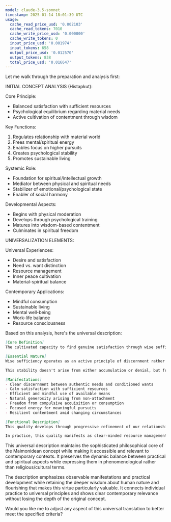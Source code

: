 ```yaml
---
model: claude-3.5-sonnet
timestamp: 2025-01-14 18:01:39 UTC
usage:
  cache_read_price_usd: '0.002103'
  cache_read_tokens: 7010
  cache_write_price_usd: '0.000000'
  cache_write_tokens: 0
  input_price_usd: '0.001974'
  input_tokens: 658
  output_price_usd: '0.012570'
  output_tokens: 838
  total_price_usd: '0.016647'
---
```


Let me walk through the preparation and analysis first:

INITIAL CONCEPT ANALYSIS (Histapkut):

Core Principle:
- Balanced satisfaction with sufficient resources
- Psychological equilibrium regarding material needs
- Active cultivation of contentment through wisdom

Key Functions:
1. Regulates relationship with material world
2. Frees mental/spiritual energy
3. Enables focus on higher pursuits
4. Creates psychological stability
5. Promotes sustainable living

Systemic Role:
- Foundation for spiritual/intellectual growth
- Mediator between physical and spiritual needs
- Stabilizer of emotional/psychological state
- Enabler of social harmony

Developmental Aspects:
- Begins with physical moderation
- Develops through psychological training
- Matures into wisdom-based contentment
- Culminates in spiritual freedom

UNIVERSALIZATION ELEMENTS:

Universal Experiences:
- Desire and satisfaction
- Need vs. want distinction
- Resource management
- Inner peace cultivation
- Material-spiritual balance

Contemporary Applications:
- Mindful consumption
- Sustainable living
- Mental well-being
- Work-life balance
- Resource consciousness

Based on this analysis, here's the universal description:

```markdown
[Core Definition]
The cultivated capacity to find genuine satisfaction through wise sufficiency - a dynamic equilibrium where material needs are met without excess, enabling psychological freedom and deeper pursuit of meaning. This quality combines practical moderation with inner contentment, creating sustainable harmony between external resources and internal well-being.

[Essential Nature]
Wise sufficiency operates as an active principle of discernment rather than passive acceptance or denial. It represents the developed ability to recognize and maintain the optimal point where external resources fully support but don't exceed authentic needs. This quality integrates practical wisdom about material requirements with psychological insight into human satisfaction, creating a stable foundation for both individual flourishing and sustainable community life.

This stability doesn't arise from either accumulation or denial, but from the mature understanding of what constitutes "enough" in any given context. It maintains flexibility while establishing reliable boundaries, allowing for appropriate adaptation to changing circumstances without losing its essential balance.

[Manifestations]
- Clear discernment between authentic needs and conditioned wants
- Calm satisfaction with sufficient resources
- Efficient and mindful use of available means
- Natural generosity arising from non-attachment
- Freedom from compulsive acquisition or consumption
- Focused energy for meaningful pursuits
- Resilient contentment amid changing circumstances

[Functional Description]
This quality develops through progressive refinement of our relationship with resources and needs. Initially, it appears as practical moderation in consumption and resource use. As it matures, it evolves into psychological freedom from excessive desires, ultimately flowering into a stable wisdom that naturally discerns and maintains optimal sufficiency. This development requires active engagement with both material realities and internal responses, gradually building a reliable capacity for wise discernment.

In practice, this quality manifests as clear-minded resource management, emotional stability regarding material matters, and natural generosity arising from genuine sufficiency. It enables focused pursuit of meaningful goals by eliminating the psychological noise of excessive wants while ensuring genuine needs are met. This creates a sustainable foundation for both individual development and community well-being, promoting both personal peace and social harmony.
```

This universal description maintains the sophisticated philosophical core of the Maimonidean concept while making it accessible and relevant to contemporary contexts. It preserves the dynamic balance between practical and spiritual aspects while expressing them in phenomenological rather than religious/cultural terms.

The description emphasizes observable manifestations and practical development while retaining the deeper wisdom about human nature and flourishing that makes this virtue particularly valuable. It connects individual practice to universal principles and shows clear contemporary relevance without losing the depth of the original concept.

Would you like me to adjust any aspect of this universal translation to better meet the specified criteria?